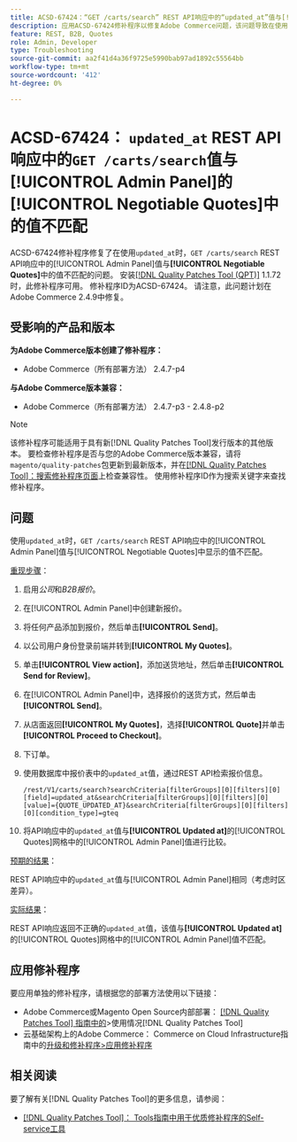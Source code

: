 ```yaml
---
title: ACSD-67424：“GET /carts/search” REST API响应中的“updated_at”值与[!UICONTROL Admin Panel]的[!UICONTROL Negotiable Quotes]中的值不匹配
description: 应用ACSD-67424修补程序以修复Adobe Commerce问题，该问题导致在使用[!UICONTROL Admin Panel]时，“GET /carts/search” REST API响应中的“updated_at”值与[!UICONTROL Negotiable Quotes]中的值不匹配。
feature: REST, B2B, Quotes
role: Admin, Developer
type: Troubleshooting
source-git-commit: aa2f41d4a36f9725e5990bab97ad1892c55564bb
workflow-type: tm+mt
source-wordcount: '412'
ht-degree: 0%

---
```



# ACSD-67424： `updated_at` REST API响应中的`GET /carts/search`值与[!UICONTROL Admin Panel]的[!UICONTROL Negotiable Quotes]中的值不匹配

ACSD-67424修补程序修复了在使用`updated_at`时，`GET /carts/search` REST API响应中的[!UICONTROL Admin Panel]值与&#x200B;**[!UICONTROL Negotiable Quotes]**&#x200B;中的值不匹配的问题。 安装[[!DNL Quality Patches Tool (QPT)]](/help/tools/quality-patches-tool/quality-patches-tool-to-self-serve-quality-patches.md) 1.1.72时，此修补程序可用。 修补程序ID为ACSD-67424。 请注意，此问题计划在Adobe Commerce 2.4.9中修复。

## 受影响的产品和版本

**为Adobe Commerce版本创建了修补程序：**

* Adobe Commerce（所有部署方法） 2.4.7-p4

**与Adobe Commerce版本兼容：**

* Adobe Commerce（所有部署方法） 2.4.7-p3 - 2.4.8-p2

>[!NOTE]
>
>该修补程序可能适用于具有新[!DNL Quality Patches Tool]发行版本的其他版本。 要检查修补程序是否与您的Adobe Commerce版本兼容，请将`magento/quality-patches`包更新到最新版本，并在[[!DNL Quality Patches Tool]：搜索修补程序页面](https://experienceleague.adobe.com/tools/commerce-quality-patches/index.html?lang=zh-Hans)上检查兼容性。 使用修补程序ID作为搜索关键字来查找修补程序。

## 问题

使用`updated_at`时，`GET /carts/search` REST API响应中的[!UICONTROL Admin Panel]值与[!UICONTROL Negotiable Quotes]中显示的值不匹配。

<u>重现步骤</u>：

1. 启用&#x200B;*公司*&#x200B;和&#x200B;*B2B报价*。
1. 在[!UICONTROL Admin Panel]中创建新报价。
1. 将任何产品添加到报价，然后单击&#x200B;**[!UICONTROL Send]**。
1. 以公司用户身份登录前端并转到&#x200B;**[!UICONTROL My Quotes]**。
1. 单击&#x200B;**[!UICONTROL View action]**，添加送货地址，然后单击&#x200B;**[!UICONTROL Send for Review]**。
1. 在[!UICONTROL Admin Panel]中，选择报价的送货方式，然后单击&#x200B;**[!UICONTROL Send]**。
1. 从店面返回&#x200B;**[!UICONTROL My Quotes]**，选择&#x200B;**[!UICONTROL Quote]**&#x200B;并单击&#x200B;**[!UICONTROL Proceed to Checkout]**。
1. 下订单。
1. 使用数据库中报价表中的`updated_at`值，通过REST API检索报价信息。

   ```
   /rest/V1/carts/search?searchCriteria[filterGroups][0][filters][0][field]=updated_at&searchCriteria[filterGroups][0][filters][0][value]={QUOTE_UPDATED_AT}&searchCriteria[filterGroups][0][filters][0][condition_type]=gteq
   ```

1. 将API响应中的`updated_at`值与&#x200B;**[!UICONTROL Updated at]**&#x200B;的[!UICONTROL Quotes]网格中的[!UICONTROL Admin Panel]值进行比较。

<u>预期的结果</u>：

REST API响应中的`updated_at`值与[!UICONTROL Admin Panel]相同（考虑时区差异）。

<u>实际结果</u>：

REST API响应返回不正确的`updated_at`值，该值与&#x200B;**[!UICONTROL Updated at]**&#x200B;的[!UICONTROL Quotes]网格中的[!UICONTROL Admin Panel]值不匹配。

## 应用修补程序

要应用单独的修补程序，请根据您的部署方法使用以下链接：

* Adobe Commerce或Magento Open Source内部部署： [[!DNL Quality Patches Tool] 指南中的](/help/tools/quality-patches-tool/usage.md)>使用情况[!DNL Quality Patches Tool]
* 云基础架构上的Adobe Commerce： Commerce on Cloud Infrastructure指南中的[升级和修补程序>应用修补程序](https://experienceleague.adobe.com/docs/commerce-cloud-service/user-guide/develop/upgrade/apply-patches.html?lang=zh-Hans)

## 相关阅读

要了解有关[!DNL Quality Patches Tool]的更多信息，请参阅：

* [[!DNL Quality Patches Tool]： Tools指南中用于优质修补程序的Self-service工具](/help/tools/quality-patches-tool/quality-patches-tool-to-self-serve-quality-patches.md)

